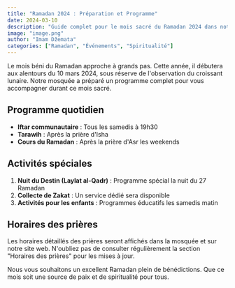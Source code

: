 ```yaml
---
title: "Ramadan 2024 : Préparation et Programme"
date: 2024-03-10
description: "Guide complet pour le mois sacré du Ramadan 2024 dans notre communauté"
image: "image.png"
author: "Imam Džemata"
categories: ["Ramadan", "Événements", "Spiritualité"]
---
```


Le mois béni du Ramadan approche à grands pas. Cette année, il débutera aux alentours du 10 mars 2024, sous réserve de l'observation du croissant lunaire. Notre mosquée a préparé un programme complet pour vous accompagner durant ce mois sacré.

## Programme quotidien

- **Iftar communautaire** : Tous les samedis à 19h30
- **Tarawih** : Après la prière d'Isha
- **Cours du Ramadan** : Après la prière d'Asr les weekends

## Activités spéciales

1. **Nuit du Destin (Laylat al-Qadr)** : Programme spécial la nuit du 27 Ramadan
2. **Collecte de Zakat** : Un service dédié sera disponible
3. **Activités pour les enfants** : Programmes éducatifs les samedis matin

## Horaires des prières

Les horaires détaillés des prières seront affichés dans la mosquée et sur notre site web. N'oubliez pas de consulter régulièrement la section "Horaires des prières" pour les mises à jour.

Nous vous souhaitons un excellent Ramadan plein de bénédictions. Que ce mois soit une source de paix et de spiritualité pour tous. 